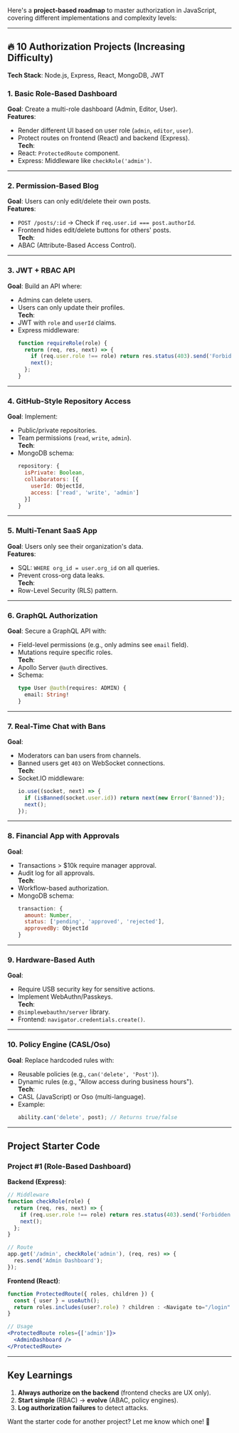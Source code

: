 Here's a **project-based roadmap** to master authorization in JavaScript, covering different implementations and complexity levels:

---

## **🔥 10 Authorization Projects (Increasing Difficulty)**  
**Tech Stack**: Node.js, Express, React, MongoDB, JWT  

### **1. Basic Role-Based Dashboard**  
**Goal**: Create a multi-role dashboard (Admin, Editor, User).  
**Features**:  
- Render different UI based on user role (`admin`, `editor`, `user`).  
- Protect routes on frontend (React) and backend (Express).  
**Tech**:  
- React: `ProtectedRoute` component.  
- Express: Middleware like `checkRole('admin')`.  

---

### **2. Permission-Based Blog**  
**Goal**: Users can only edit/delete their own posts.  
**Features**:  
- `POST /posts/:id` → Check if `req.user.id === post.authorId`.  
- Frontend hides edit/delete buttons for others' posts.  
**Tech**:  
- ABAC (Attribute-Based Access Control).  

---

### **3. JWT + RBAC API**  
**Goal**: Build an API where:  
- Admins can delete users.  
- Users can only update their profiles.  
**Tech**:  
- JWT with `role` and `userId` claims.  
- Express middleware:  
  ```js
  function requireRole(role) {
    return (req, res, next) => {
      if (req.user.role !== role) return res.status(403).send('Forbidden');
      next();
    };
  }
  ```

---

### **4. GitHub-Style Repository Access**  
**Goal**: Implement:  
- Public/private repositories.  
- Team permissions (`read`, `write`, `admin`).  
**Tech**:  
- MongoDB schema:  
  ```js
  repository: {
    isPrivate: Boolean,
    collaborators: [{
      userId: ObjectId,
      access: ['read', 'write', 'admin']
    }]
  }
  ```

---

### **5. Multi-Tenant SaaS App**  
**Goal**: Users only see their organization's data.  
**Features**:  
- SQL: `WHERE org_id = user.org_id` on all queries.  
- Prevent cross-org data leaks.  
**Tech**:  
- Row-Level Security (RLS) pattern.  

---

### **6. GraphQL Authorization**  
**Goal**: Secure a GraphQL API with:  
- Field-level permissions (e.g., only admins see `email` field).  
- Mutations require specific roles.  
**Tech**:  
- Apollo Server `@auth` directives.  
- Schema:  
  ```graphql
  type User @auth(requires: ADMIN) {
    email: String!
  }
  ```

---

### **7. Real-Time Chat with Bans**  
**Goal**:  
- Moderators can ban users from channels.  
- Banned users get `403` on WebSocket connections.  
**Tech**:  
- Socket.IO middleware:  
  ```js
  io.use((socket, next) => {
    if (isBanned(socket.user.id)) return next(new Error('Banned'));
    next();
  });
  ```

---

### **8. Financial App with Approvals**  
**Goal**:  
- Transactions > $10k require manager approval.  
- Audit log for all approvals.  
**Tech**:  
- Workflow-based authorization.  
- MongoDB schema:  
  ```js
  transaction: {
    amount: Number,
    status: ['pending', 'approved', 'rejected'],
    approvedBy: ObjectId
  }
  ```

---

### **9. Hardware-Based Auth**  
**Goal**:  
- Require USB security key for sensitive actions.  
- Implement WebAuthn/Passkeys.  
**Tech**:  
- `@simplewebauthn/server` library.  
- Frontend: `navigator.credentials.create()`.  

---

### **10. Policy Engine (CASL/Oso)**  
**Goal**: Replace hardcoded rules with:  
- Reusable policies (e.g., `can('delete', 'Post')`).  
- Dynamic rules (e.g., "Allow access during business hours").  
**Tech**:  
- CASL (JavaScript) or Oso (multi-language).  
- Example:  
  ```js
  ability.can('delete', post); // Returns true/false
  ```

---

## **Project Starter Code**  
### **Project #1 (Role-Based Dashboard)**  
**Backend (Express)**:
```js
// Middleware
function checkRole(role) {
  return (req, res, next) => {
    if (req.user.role !== role) return res.status(403).send('Forbidden');
    next();
  };
}

// Route
app.get('/admin', checkRole('admin'), (req, res) => {
  res.send('Admin Dashboard');
});
```

**Frontend (React)**:
```jsx
function ProtectedRoute({ roles, children }) {
  const { user } = useAuth();
  return roles.includes(user?.role) ? children : <Navigate to="/login" />;
}

// Usage
<ProtectedRoute roles={['admin']}>
  <AdminDashboard />
</ProtectedRoute>
```

---

## **Key Learnings**  
1. **Always authorize on the backend** (frontend checks are UX only).  
2. **Start simple** (RBAC) → **evolve** (ABAC, policy engines).  
3. **Log authorization failures** to detect attacks.  

Want the starter code for another project? Let me know which one! 🚀